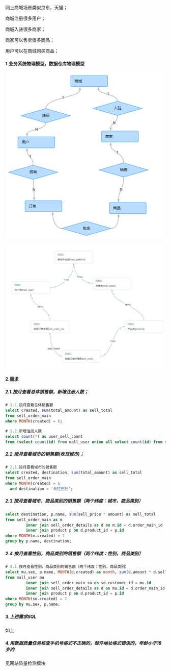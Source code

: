 网上商城场景类似京东，天猫；

商城注册很多用户；

商城入驻很多商家；

商家可以售卖很多商品；

用户可以在商城购买商品；

#### 1.业务系统物理模型，数据仓库物理模型

![001](./imgs/001.png)

![002](./imgs/002.png)

#### 2.需求

##### 2.1.按月查看总体销售额，新增注册人数；

```sql
# 1.1.按月查看总体销售额
select created, sum(total_amount) as sell_total
from sell_order_main
where MONTH(created) = 6;
```

```sql
# 1.2.新增注册人数
select count(*) as user_sell_count
from (select count(id) from mall_user union all select count(id) from mall_seller where MONTH(created) = 7) as mucmsc;
```

##### 2.2.按月查看城市的销售额(收货城市)；

```sql
# 2.1.按月查看城市的销售额
select created, destination, sum(total_amount) as sell_total
from sell_order_main
where MONTH(created) = 6
  and destination = '乌拉巴托';
```

##### 2.3.按月查看城市，商品类别的销售额（两个纬度：城市，商品类别）

```sql
select destination, p.name, sum(sell_price * amount) as sell_total
from sell_order_main as m
         inner join sell_order_details as d on m.id = d.order_main_id
         inner join product p on d.product_id = p.id
where MONTH(m.created) = 7
group by p.name, destination;
```

##### 2.4.按月查看性别，商品类别的销售额（两个纬度：性别，商品类别）

```sql
# 4.1.按月查看性别，商品类别的销售额（两个纬度：性别，商品类别）
select mu.sex, p.name, MONTH(d.created) as month, sum(d.amount * d.sell_price) as sum
from mall_user mu
         inner join sell_order_main so on so.customer_id = mu.id
         inner join sell_order_details as d on mu.id = d.order_main_id
         inner join product p on d.product_id = p.id
where MONTH(so.created) = 7
group by mu.sex, p.name;
```

##### 3.上述需求SQL

如上

##### 4.用数据质量任务核查手机号格式不正确的，邮件地址格式错误的，年龄小于18岁的

见网站质量检测模块





